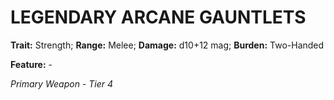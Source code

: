 # LEGENDARY ARCANE GAUNTLETS

**Trait:** Strength; **Range:** Melee; **Damage:** d10+12 mag; **Burden:** Two-Handed

**Feature:** -

*Primary Weapon - Tier 4*